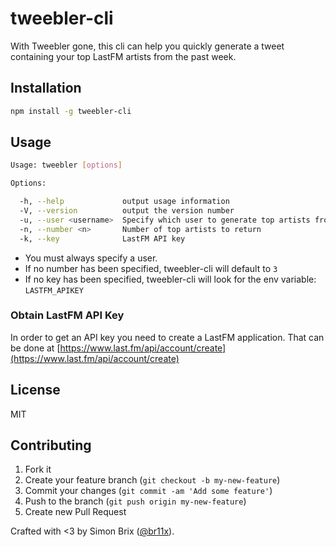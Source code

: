 # tweebler-cli
With Tweebler gone, this cli can help you quickly generate a tweet containing
your top LastFM artists from the past week.

## Installation
```bash
npm install -g tweebler-cli
```

## Usage
```bash
Usage: tweebler [options]

Options:

  -h, --help             output usage information
  -V, --version          output the version number
  -u, --user <username>  Specify which user to generate top artists from
  -n, --number <n>       Number of top artists to return
  -k, --key              LastFM API key
```

- You must always specify a user.
- If no number has been specified, tweebler-cli will default to `3`
- If no key has been specified, tweebler-cli will look for the env variable:
`LASTFM_APIKEY`

### Obtain LastFM API Key
In order to get an API key you need to create a LastFM application. That can be
done at
[https://www.last.fm/api/account/create](https://www.last.fm/api/account/create)

## License

MIT

## Contributing

1. Fork it
2. Create your feature branch (`git checkout -b my-new-feature`)
3. Commit your changes (`git commit -am 'Add some feature'`)
4. Push to the branch (`git push origin my-new-feature`)
5. Create new Pull Request

Crafted with <3 by Simon Brix ([@br11x](https://twitter.com/br11x)).
